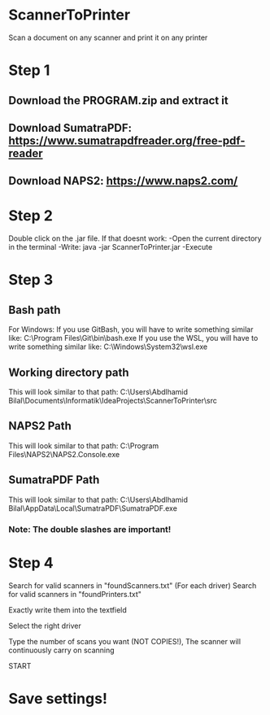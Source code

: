 # ScannerToPrinter

Scan a document on any scanner and print it on any printer

# Step 1

## Download the PROGRAM.zip and extract it
## Download SumatraPDF: https://www.sumatrapdfreader.org/free-pdf-reader
## Download NAPS2: https://www.naps2.com/

# Step 2

Double click on the .jar file. If that doesnt work:
-Open the current directory in the terminal
-Write: java -jar ScannerToPrinter.jar
-Execute

# Step 3

## Bash path
For Windows:
If you use GitBash, you will have to write something similar like: C:\\Program Files\\Git\\bin\\bash.exe
If you use the WSL, you will have to write something similar like: C:\\Windows\\System32\\wsl.exe

## Working directory path

This will look similar to that path: C:\\Users\\Abdlhamid Bilal\\Documents\\Informatik\\IdeaProjects\\ScannerToPrinter\\src

## NAPS2 Path

This will look similar to that path: C:\\Program Files\\NAPS2\\NAPS2.Console.exe

## SumatraPDF Path

This will look similar to that path: C:\\Users\\Abdlhamid Bilal\\AppData\\Local\\SumatraPDF\\SumatraPDF.exe

### Note: The double slashes are important!

# Step 4

Search for valid scanners in "foundScanners.txt" (For each driver)
Search for valid scanners in "foundPrinters.txt"

Exactly write them into the textfield

Select the right driver

Type the number of scans you want (NOT COPIES!), The scanner will continuously carry on scanning

START

# Save settings!


